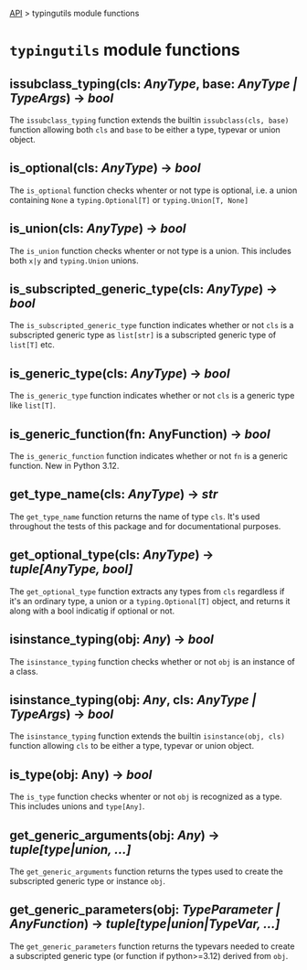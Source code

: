 [API](/docs/api.md) > typingutils module functions
# `typingutils` module functions

## issubclass_typing(cls: _AnyType_, base: _AnyType | TypeArgs_) -> _bool_

The `issubclass_typing` function extends the builtin `issubclass(cls, base)` function allowing both `cls` and `base` to be either a type, typevar or union object.

## is_optional(cls: _AnyType_) -> _bool_

The `is_optional` function checks whenter or not type is optional, i.e. a union containing `None` a `typing.Optional[T]` or `typing.Union[T, None]`

## is_union(cls: _AnyType_) -> _bool_

The `is_union` function checks whenter or not type is a union. This includes both `x|y` and `typing.Union` unions.

## is_subscripted_generic_type(cls: _AnyType_) -> _bool_

The `is_subscripted_generic_type` function indicates whether or not `cls` is a subscripted generic type as `list[str]` is a subscripted generic type of `list[T]` etc.

## is_generic_type(cls: _AnyType_) -> _bool_

The `is_generic_type` function  indicates whether or not `cls` is a generic type like `list[T]`.

## is_generic_function(fn: AnyFunction) -> _bool_

The `is_generic_function` function  indicates whether or not `fn` is a generic function. New in Python 3.12.

## get_type_name(cls: _AnyType_) -> _str_

The `get_type_name` function returns the name of type `cls`. It's used throughout the tests of this package and for documentational purposes.

## get_optional_type(cls: _AnyType_) -> _tuple[AnyType, bool]_

The `get_optional_type` function extracts any types from `cls` regardless if it's an ordinary type, a union or a `typing.Optional[T]` object, and returns it along with a bool indicatig if optional or not.

## isinstance_typing(obj: _Any_) -> _bool_

The `isinstance_typing` function checks whether or not `obj` is an instance of a class.

## isinstance_typing(obj: _Any_, cls: _AnyType | TypeArgs_) -> _bool_

The `isinstance_typing` function extends the builtin `isinstance(obj, cls)` function allowing `cls` to be either a type, typevar or union object.

## is_type(obj: Any) -> _bool_

The `is_type` function checks whenter or not `obj` is recognized as a type. This includes unions and `type[Any]`.

## get_generic_arguments(obj: _Any_) -> _tuple[type|union, ...]_

The `get_generic_arguments` function returns the types used to create the subscripted generic type or instance `obj`.

## get_generic_parameters(obj: _TypeParameter | AnyFunction_) -> _tuple[type|union|TypeVar, ...]_

The `get_generic_parameters` function returns the typevars needed to create a subscripted generic type (or function if python>=3.12) derived from `obj`.
